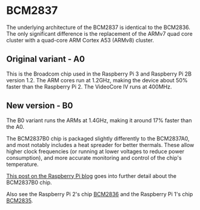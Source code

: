 
# BCM2837

The underlying architecture of the BCM2837 is identical to the BCM2836. The only significant difference is the replacement of the ARMv7 quad core cluster with a quad-core ARM Cortex A53 (ARMv8) cluster.

## Original variant - A0

This is the Broadcom chip used in the Raspberry Pi 3 and Raspberry Pi 2B version 1.2. The ARM cores  run at 1.2GHz, making the device about 50% faster than the Raspberry Pi 2. The VideoCore IV runs at 400MHz.

## New version - B0

The B0 variant runs the ARMs at 1.4GHz, making it around 17% faster than the A0.

The BCM2837B0 chip is packaged slightly differently to the BCM2837A0, and most notably includes a heat spreader for better thermals. These allow higher clock frequencies (or running at lower voltages to reduce power consumption), and more accurate monitoring and control of the chip's temperature.

[This post on the Raspberry Pi blog](https://www.raspberrypi.org/blog/raspberry-pi-3-model-bplus-sale-now-35/) goes into further detail about the BCM2837B0 chip.

Also see the Raspberry Pi 2's chip [BCM2836](../bcm2836/README.md) and the Raspberry Pi 1's chip [BCM2835](../bcm2835/README.md).
